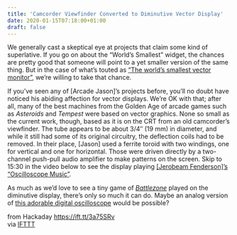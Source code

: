 ```yaml
---
title: 'Camcorder Viewfinder Converted to Diminutive Vector Display'
date: 2020-01-15T07:18:00+01:00
draft: false
---
```


We generally cast a skeptical eye at projects that claim some kind of superlative. If you go on about the “World’s Smallest” widget, the chances are pretty good that someone will point to a yet smaller version of the same thing. But in the case of what’s touted as [“The world’s smallest vector monitor”](https://www.youtube.com/watch?v=Qrhepxb6lkQ), we’re willing to take that chance.

If you’ve seen any of \[Arcade Jason\]’s projects before, you’ll no doubt have noticed his abiding affection for vector displays. We’re OK with that; after all, many of the best machines from the Golden Age of arcade games such as _Asteroids_ and _Tempest_ were based on vector graphics. None so small as the current work, though, based as it is on the CRT from an old camcorder’s viewfinder. The tube appears to be about 3/4″ (19 mm) in diameter, and while it still had some of its original circuitry, the deflection coils had to be removed. In their place, \[Jason\] used a ferrite toroid with two windings, one for vertical and one for horizontal. Those were driven directly by a two-channel push-pull audio amplifier to make patterns on the screen. Skip to 15:30 in the video below to see the display playing [\[Jerobeam Fenderson\]’s “Oscilloscope Music”](https://hackaday.com/2014/12/13/tripping-on-oscilloshrooms-with-an-analog-scope/).

As much as we’d love to see a tiny game of [_Battlezone_](https://hackaday.com/2015/06/09/battlezone-played-on-vector-display-with-hand-wound-yoke/) played on the diminutive display, there’s only so much it can do. Maybe an analog version of [this adorable digital oscilloscope](https://hackaday.com/2019/10/10/the-cutest-oscilloscope-ever-made/) would be possible?

  
  
from Hackaday https://ift.tt/3a75SRv  
via [IFTTT](https://ifttt.com/?ref=da&site=blogger)